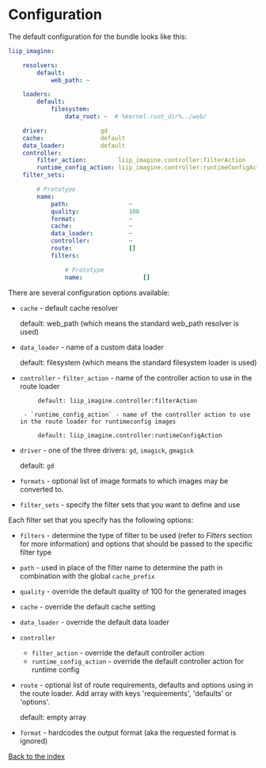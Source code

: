 # Configuration

The default configuration for the bundle looks like this:

``` yaml
liip_imagine:

    resolvers:
        default:
            web_path: ~

    loaders:
        default:
            filesystem:
                data_root: ~  # %kernel.root_dir%../web/

    driver:               gd
    cache:                default
    data_loader:          default
    controller:
        filter_action:         liip_imagine.controller:filterAction
        runtime_config_action: liip_imagine.controller:runtimeConfigAction
    filter_sets:

        # Prototype
        name:
            path:                 ~
            quality:              100
            format:               ~
            cache:                ~
            data_loader:          ~
            controller:           ~
            route:                []
            filters:

                # Prototype
                name:                 []
```

There are several configuration options available:

 - `cache` - default cache resolver

    default: web_path (which means the standard web_path resolver is used)

 - `data_loader` - name of a custom data loader

    default: filesystem (which means the standard filesystem loader is used)

 - `controller`
         - `filter_action` - name of the controller action to use in the route loader

            default: liip_imagine.controller:filterAction

        - `runtime_config_action` - name of the controller action to use in the route loader for runtimeconfig images

            default: liip_imagine.controller:runtimeConfigAction

 - `driver` - one of the three drivers: `gd`, `imagick`, `gmagick`

    default: `gd`

 - `formats` - optional list of image formats to which images may be converted to.

 - `filter_sets` - specify the filter sets that you want to define and use

Each filter set that you specify has the following options:

 - `filters` - determine the type of filter to be used (refer to *Filters* section for more information)
    and options that should be passed to the specific filter type
 - `path` - used in place of the filter name to determine the path in combination with the global `cache_prefix`
 - `quality` - override the default quality of 100 for the generated images
 - `cache` - override the default cache setting
 - `data_loader` - override the default data loader
 - `controller`
    - `filter_action` - override the default controller action
    - `runtime_config_action` - override the default controller action for runtime config
 - `route` - optional list of route requirements, defaults and options using in the route loader. Add array with keys 'requirements', 'defaults' or 'options'.

    default: empty array

 - `format` - hardcodes the output format (aka the requested format is ignored)

[Back to the index](index.md)
